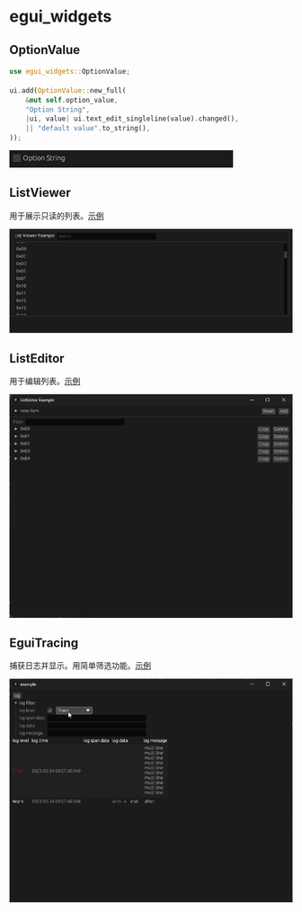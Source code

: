 # egui_widgets

## OptionValue

```rust
use egui_widgets::OptionValue;

ui.add(OptionValue::new_full(
    &mut self.option_value,
    "Option String",
    |ui, value| ui.text_edit_singleline(value).changed(),
    || "default value".to_string(),
));
```

![](images/option_value.gif)


## ListViewer

用于展示只读的列表。[示例](examples/list_viewer.rs)

![](images/list_viewer.gif)


## ListEditor

用于编辑列表。[示例](examples/list_editor.rs)

![](images/list_editor.gif)


## EguiTracing

捕获日志并显示。用简单筛选功能。[示例](examples/tracing.rs)

![](images/tracing.gif)
